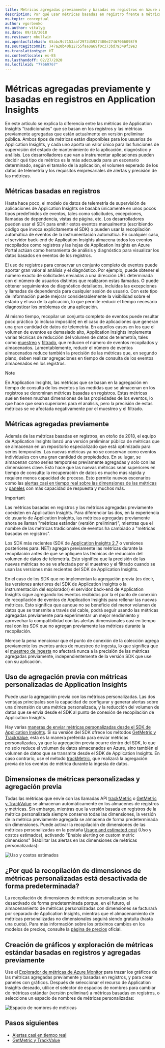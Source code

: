 ```yaml
---
title: Métricas agregadas previamente y basadas en registros en Azure Application Insights | Microsoft Docs
description: Por qué usar métricas basadas en registro frente a métricas agregadas previamente en Azure Application Insights
ms.topic: conceptual
author: vgorbenko
ms.author: vitalyg
ms.date: 09/18/2018
ms.reviewer: mbullwin
ms.openlocfilehash: 65abc9c7153aaf2973d5927400e27467066098f9
ms.sourcegitcommit: 747a20b40b12755faa0a69f0c373bd79349f39e3
ms.translationtype: HT
ms.contentlocale: es-ES
ms.lasthandoff: 02/27/2020
ms.locfileid: "77669767"
---
```

# <a name="log-based-and-pre-aggregated-metrics-in-application-insights"></a>Métricas agregadas previamente y basadas en registros en Application Insights

En este artículo se explica la diferencia entre las métricas de Application Insights "tradicionales" que se basan en los registros y las métricas previamente agregadas que están actualmente en versión preliminar pública. Ambos tipos de métricas están disponibles para los usuarios de Application Insights, y cada uno aporta un valor único para las funciones de supervisión del estado de mantenimiento de la aplicación, diagnóstico y análisis. Los desarrolladores que van a instrumentar aplicaciones pueden decidir qué tipo de métrica es la más adecuada para un escenario determinado, según el tamaño de la aplicación, el volumen esperado de los datos de telemetría y los requisitos empresariales de alertas y precisión de las métricas.

## <a name="log-based-metrics"></a>Métricas basadas en registros

Hasta hace poco, el modelo de datos de telemetría de supervisión de aplicaciones de Application Insights se basaba únicamente en unos pocos tipos predefinidos de eventos, tales como solicitudes, excepciones, llamadas de dependencia, vistas de página, etc. Los desarrolladores pueden usar el SDK para emitir estos eventos manualmente (escribiendo código que invoca explícitamente el SDK) o pueden usar la recopilación automática de eventos de la instrumentación automática. En cualquier caso, el servidor back-end de Application Insights almacena todos los eventos recopilados como registros y las hojas de Application Insights en Azure Portal actúan como herramienta de análisis y diagnóstico para visualizar los datos basados en eventos de los registros.

El uso de registros para conservar un conjunto completo de eventos puede aportar gran valor al análisis y el diagnóstico. Por ejemplo, puede obtener el número exacto de solicitudes enviadas a una dirección URL determinada con el número de usuarios distintos que realizaron estas llamadas. O puede obtener seguimientos de diagnóstico detallados, incluidas las excepciones y llamadas de dependencia para cualquier sesión de usuario. Con este tipo de información puede mejorar considerablemente la visibilidad sobre el estado y el uso de la aplicación, lo que permite reducir el tiempo necesario diagnosticar los problemas de una aplicación. 

Al mismo tiempo, recopilar un conjunto completo de eventos puede resultar poco práctico (o incluso imposible) en el caso de aplicaciones que generan una gran cantidad de datos de telemetría. En aquellos casos en los que el volumen de eventos es demasiado alto, Application Insights implementa varias técnicas de reducción del volumen de datos de telemetría, tales como [muestreo](https://docs.microsoft.com/azure/application-insights/app-insights-sampling) y [filtrado](https://docs.microsoft.com/azure/application-insights/app-insights-api-filtering-sampling), que reducen el número de eventos recopilados y almacenados. Lamentablemente, reducir el número de eventos almacenados reduce también la precisión de las métricas que, en segundo plano, deben realizar agregaciones en tiempo de consulta de los eventos almacenados en los registros.

> [!NOTE]
> En Application Insights, las métricas que se basan en la agregación en tiempo de consulta de los eventos y las medidas que se almacenan en los registros se denominan métricas basadas en registros. Estas métricas suelen tienen muchas dimensiones de las propiedades de los eventos, lo que hace que sean superiores para el análisis, pero la precisión de estas métricas se ve afectada negativamente por el muestreo y el filtrado.

## <a name="pre-aggregated-metrics"></a>Métricas agregadas previamente

Además de las métricas basadas en registros, en otoño de 2018, el equipo de Application Insights lanzó una versión preliminar pública de métricas que se almacenan en un repositorio especializado que está optimizado para series temporales. Las nuevas métricas ya no se conservan como eventos individuales con una gran cantidad de propiedades. En su lugar, se almacenan como series temporales previamente agregadas y solo con las dimensiones clave. Esto hace que las nuevas métricas sean superiores en tiempo de consulta: la recuperación de datos es mucho más rápida y requiere menos capacidad de proceso. Esto permite nuevos escenarios como las [alertas casi en tiempo real sobre las dimensiones de las métricas](https://docs.microsoft.com/azure/monitoring-and-diagnostics/monitoring-near-real-time-metric-alerts) y [paneles](https://docs.microsoft.com/azure/azure-monitor/app/overview-dashboard) con más capacidad de respuesta y muchos más.

> [!IMPORTANT]
> Las métricas basadas en registros y las métricas agregadas previamente coexisten en Application Insights. Para diferenciar las dos, en la experiencia de usuario de Application Insights, las métricas agregadas previamente ahora se llaman "métricas estándar (versión preliminar)", mientras que el nombre de las métricas tradicionales de eventos ha cambiado a "métricas basadas en registros".

Los SDK más recientes (SDK de [Application Insights 2.7](https://www.nuget.org/packages/Microsoft.ApplicationInsights/2.7.2) o versiones posteriores para. NET) agregan previamente las métricas durante la recopilación antes de que se apliquen las técnicas de reducción del volumen de datos de telemetría. Esto significa que la precisión de las nuevas métricas no se ve afectada por el muestreo y el filtrado cuando se usan las versiones más recientes del SDK de Application Insights.

En el caso de los SDK que no implementan la agregación previa (es decir, las versiones anteriores del SDK de Application Insights o la instrumentación del explorador) el servidor back-end de Application Insights sigue agregando los eventos recibidos por la el punto de conexión de recopilación de eventos de Application Insights para rellenar las nuevas métricas. Esto significa que aunque no se beneficie del menor volumen de datos que se transmite a través del cable, podrá seguir usando las métricas agregadas previamente para experimentar un mejor rendimiento y aprovechar la compatibilidad con las alertas dimensionales casi en tiempo real con los SDK que no agregan previamente las métricas durante la recopilación.

Merece la pena mencionar que el punto de conexión de la colección agrega previamente los eventos antes de muestreo de ingesta, lo que significa que el [muestreo de ingesta](https://docs.microsoft.com/azure/application-insights/app-insights-sampling) no afectará nunca a la precisión de las métricas agregadas previamente, independientemente de la versión SDK que use con su aplicación.  

## <a name="using-pre-aggregation-with-application-insights-custom-metrics"></a>Uso de agregación previa con métricas personalizadas de Application Insights

Puede usar la agregación previa con las métricas personalizadas. Las dos ventajas principales son la capacidad de configurar y generar alertas sobre una dimensión de una métrica personalizada, y la reducción del volumen de datos que se envía desde el SDK al punto de conexión de recopilación de Application Insights.

Hay varias [maneras de enviar métricas personalizadas desde el SDK de Application Insights](https://docs.microsoft.com/azure/application-insights/app-insights-api-custom-events-metrics). Si su versión del SDK ofrece los métodos [GetMetric y TrackValue](https://docs.microsoft.com/azure/application-insights/app-insights-api-custom-events-metrics#getmetric), esta es la manera preferida para enviar métricas personalizadas, ya que la agregación previa ocurre dentro del SDK, lo que no solo reduce el volumen de datos almacenados en Azure, sino también el volumen de datos que se transmite desde el SDK de Application Insights. En caso contrario, use el método [trackMetric](https://docs.microsoft.com/azure/application-insights/app-insights-api-custom-events-metrics#trackmetric), que realizará la agregación previa de los eventos de métrica durante la ingesta de datos.

## <a name="custom-metrics-dimensions-and-pre-aggregation"></a>Dimensiones de métricas personalizadas y agregación previa

Todas las métricas que envíe con las llamadas API [trackMetric](https://docs.microsoft.com/azure/application-insights/app-insights-api-custom-events-metrics#trackmetric) o [GetMetric y TrackValue](https://docs.microsoft.com/azure/application-insights/app-insights-api-custom-events-metrics#getmetric) se almacenan automáticamente en los almacenes de registros y métricas. Sin embargo, mientras que la versión basada en registros de la métrica personalizada siempre conserva todas las dimensiones, la versión de la métrica previamente agregada se almacena de forma predeterminada sin dimensiones. Puede activar la recopilación de dimensiones de las métricas personalizadas en la pestaña [Usage and estimated cost](https://docs.microsoft.com/azure/application-insights/app-insights-pricing) (Uso y costos estimados), activando "Enable alerting on custom metric dimensions" (Habilitar las alertas en las dimensiones de métricas personalizadas): 

![Uso y costos estimados](./media/pre-aggregated-metrics-log-metrics/001-cost.png)

## <a name="why-is-collection-of-custom-metrics-dimensions-turned-off-by-default"></a>¿Por qué la recopilación de dimensiones de métricas personalizadas está desactivada de forma predeterminada?

La recopilación de dimensiones de métricas personalizadas se ha desactivado de forma predeterminada porque, en el futuro, el almacenamiento de métricas personalizadas con dimensiones se facturará por separado de Application Insights, mientras que el almacenamiento de métricas personalizadas no dimensionales seguirá siendo gratuita (hasta una cuota). Para más información sobre los próximos cambios en los modelos de precios, consulte la [página de precios](https://azure.microsoft.com/pricing/details/monitor/) oficial.

## <a name="creating-charts-and-exploring-log-based-and-standard-pre-aggregated-metrics"></a>Creación de gráficos y exploración de métricas estándar basadas en registros y agregadas previamente

Use el [Explorador de métricas de Azure Monitor](../platform/metrics-getting-started.md) para trazar los gráficos de las métricas agregadas previamente y basadas en registros, y para crear paneles con gráficos. Después de seleccionar el recurso de Application Insights deseado, utilice el selector de espacios de nombres para cambiar de métricas estándar (versión preliminar) a métricas basadas en registros, o seleccione un espacio de nombres de métricas personalizadas:

![Espacio de nombres de métricas](./media/pre-aggregated-metrics-log-metrics/002-metric-namespace.png)

## <a name="next-steps"></a>Pasos siguientes

* [Alertas casi en tiempo real](https://docs.microsoft.com/azure/monitoring-and-diagnostics/monitoring-near-real-time-metric-alerts)
* [GetMetric y TrackValue](https://docs.microsoft.com/azure/application-insights/app-insights-api-custom-events-metrics#getmetric)
